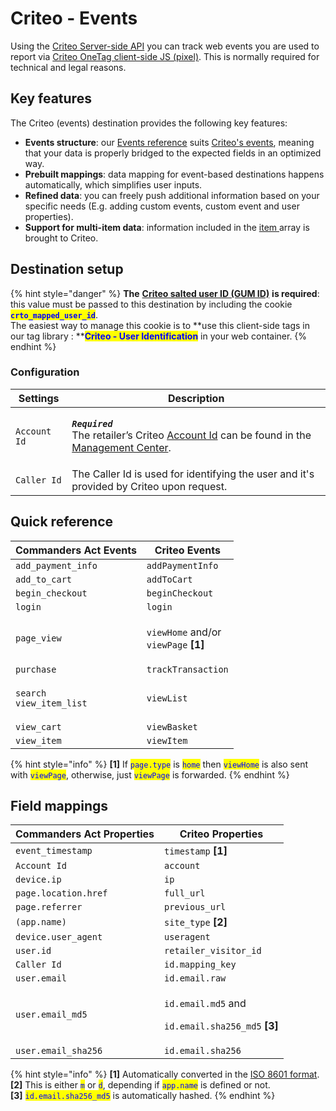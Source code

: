 # Criteo - Events

Using the [Criteo Server-side API](https://guides.criteotilt.com/onetag/s2s/#sending-events) you can track web events you are used to report via [Criteo OneTag client-side JS (pixel)](https://help.criteo.com/kb/guide/en/all-criteo-onetag-events-and-parameters-vZbzbEeY86/Steps/775825). This is normally required for technical and legal reasons.

## Key features

The Criteo (events) destination provides the following key features:

* **Events structure**: our [Events reference](https://community.commandersact.com/platform-x/developers/tracking/events-reference) suits [Criteo's events](https://help.criteo.com/kb/guide/en/all-criteo-onetag-events-and-parameters-vZbzbEeY86/Steps/775825), meaning that your data is properly bridged to the expected fields in an optimized way.
* **Prebuilt mappings**: data mapping for event-based destinations happens automatically, which simplifies user inputs.
* **Refined data**: you can freely push additional information based on your specific needs (E.g. adding custom events, custom event and user properties).
* **Support for multi-item data**: information included in the [item ](https://community.commandersact.com/platform-x/developers/tracking/events-reference#item)array is brought to Criteo.

## Destination setup

{% hint style="danger" %}
**The** [**Criteo salted user ID (GUM ID)**](https://guides.criteotilt.com/onetag/s2s/#criteo-gum-call) **is required**: this value must be passed to this destination by including the cookie <mark style="color:blue;">**`crto_mapped_user_id`**</mark>. \
The easiest way to manage this cookie is to **use this client-side tags in our tag library : **<mark style="color:blue;">**Criteo - User Identification**</mark> in your web container.
{% endhint %}

### Configuration

| Settings     | Description                                                                                                                                                                                                                |
| ------------ | -------------------------------------------------------------------------------------------------------------------------------------------------------------------------------------------------------------------------- |
| `Account Id` | <p><em><strong><code>Required</code></strong></em> <br>The retailer’s Criteo <a href="https://marketing.criteo.com/">Account Id</a> can be found in the <a href="https://marketing.criteo.com/">Management Center</a>.</p> |
| `Caller Id`  | The Caller Id is used for identifying the user and it's provided by Criteo upon request.                                                                                                                                   |

## Quick reference

| Commanders Act Events                                      | Criteo Events                                                                     |
| ---------------------------------------------------------- | --------------------------------------------------------------------------------- |
| `add_payment_info`                                         | `addPaymentInfo`                                                                  |
| `add_to_cart`                                              | `addToCart`                                                                       |
| `begin_checkout`                                           | `beginCheckout`                                                                   |
| `login`                                                    | `login`                                                                           |
| `page_view`                                                | <p><code>viewHome</code> and/or<br><code>viewPage</code> <strong>[1]</strong></p> |
| `purchase`                                                 | `trackTransaction`                                                                |
| <p><code>search</code> <br><code>view_item_list</code></p> | `viewList`                                                                        |
| `view_cart`                                                | `viewBasket`                                                                      |
| `view_item`                                                | `viewItem`                                                                        |

{% hint style="info" %}
**\[1]** If <mark style="color:blue;">`page.type`</mark> is <mark style="color:blue;">`home`</mark> then <mark style="color:blue;">`viewHome`</mark> is also sent with <mark style="color:blue;">`viewPage`</mark>, otherwise, just <mark style="color:blue;">`viewPage`</mark> is forwarded.
{% endhint %}

## Field mappings

| Commanders Act Properties | Criteo Properties                                                                                |
| ------------------------- | ------------------------------------------------------------------------------------------------ |
| `event_timestamp`         | `timestamp` **\[1]**                                                                             |
| `Account Id`              | `account`                                                                                        |
| `device.ip`               | `ip`                                                                                             |
| `page.location.href`      | `full_url`                                                                                       |
| `page.referrer`           | `previous_url`                                                                                   |
| `(app.name)`              | `site_type` **\[2]**                                                                             |
| `device.user_agent`       | `useragent`                                                                                      |
| `user.id`                 | `retailer_visitor_id`                                                                            |
| `Caller Id`               | `id.mapping_key`                                                                                 |
| `user.email`              | `id.email.raw`                                                                                   |
| `user.email_md5`          | <p><code>id.email.md5</code> and</p><p><code>id.email.sha256_md5</code> <strong>[3]</strong></p> |
| `user.email_sha256`       | `id.email.sha256`                                                                                |

{% hint style="info" %}
**\[1]** Automatically converted in the [ISO 8601 format](https://en.wikipedia.org/wiki/ISO\_8601).\
**\[2]** This is either <mark style="color:blue;">`m`</mark> or <mark style="color:blue;">`d`</mark>, depending if <mark style="color:blue;">`app.name`</mark> is defined or not.\
**\[3]** <mark style="color:blue;">`id.email.sha256_md5`</mark> is automatically hashed.
{% endhint %}
